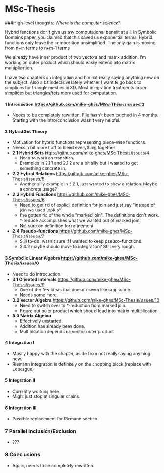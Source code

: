 MSc-Thesis
==========

###High-level thoughts:
  _Where is the computer science?_

  Hybrid functions don't give us any computational benefit at all. In Symbolic Domains paper, you claimed that this saved us exponential terms. Hybrid functions only leave the composition unsimplified. The only gain is moving from n+m terms to n+m-1 terms.
	
  We already have inner product of two vectors and matrix addition. I'm working on outer product which should easily extend into matrix multiplication.

  I have two chapters on integration and I'm not really saying anything new on the subject. Also a bit indecisive lately whether I want to go back to simplices for triangle meshes in 3D. Most integration treatments cover simplices but triangles/tets more used for computation.

  
#### 1 Introduction https://github.com/mike-ghes/MSc-Thesis/issues/2
  - Needs to be completely rewritten. File hasn't been touched in 4 months. Starting with the intro/conclusion wasn't very helpful.
  
#### 2 Hybrid Set Theory
  - Motivation for hybrid functions representing piece-wise functions.
  - Needs a bit more fluff to blend everything together
  - **2.1 Hybrid Sets** https://github.com/mike-ghes/MSc-Thesis/issues/4
    - Need to work on transition.
    - Examples in 2.1.1 and 2.1.2 are a bit silly but I wanted to get something concrete in.
  - **2.2 Hybrid Relations** https://github.com/mike-ghes/MSc-Thesis/issues/5
    - Another silly example in 2.2.1, just wanted to show a relation. Maybe a concrete usage?
  - **2.3 Hybrid Functions** https://github.com/mike-ghes/MSc-Thesis/issues/6
    - Need to get rid of explicit definition for join and just say "instead of join we used \oplus".
    - I've gotten rid of the whole "marked join". The definitions don't work. *-reduce accomplishes what we wanted out of marked join.
    - Not sure on definition for refinement
  - **2.4 Pseudo-functions** https://github.com/mike-ghes/MSc-Thesis/issues/7
    - Still to-do. wasn't sure if I wanted to keep pseudo-functions.
	- 2.4.2 maybe should move to integration? Still very rough.	

#### 3 Symbolic Linear Algebra https://github.com/mike-ghes/MSc-Thesis/issues/8
  - Need to do introduction.
  - **3.1 Oriented Intervals** https://github.com/mike-ghes/MSc-Thesis/issues/9
    - One of the few ideas that doesn't seem like crap to me.
	- Needs some more.
  - **3.2 Vector Algebra** https://github.com/mike-ghes/MSc-Thesis/issues/10
    - Need to switch over to *-reduction from marked join.
    - Figure out outer product which should lead into matrix multiplication
  - **3.3 Matrix Algebra**
    - Effectively unstarted.
	- Addition has already been done.
	- Multiplcation depends on vector outer product	

#### 4 Integration I
  - Mostly happy with the chapter, aside from not really saying anything new.
  - Riemann integration is definitely on the chopping block (replace with Lebesgue)

#### 5 Integration II
  - Currently working here.
  - Might just stop at singular chains.

#### 6 Integration III
  - Possible replacement for Riemann section.

### 7 Parallel Inclusion/Exclusion
  - ???
  
### 8 Conclusions
  - Again, needs to be completely rewritten.
	
	
	
	
	
		
	
	